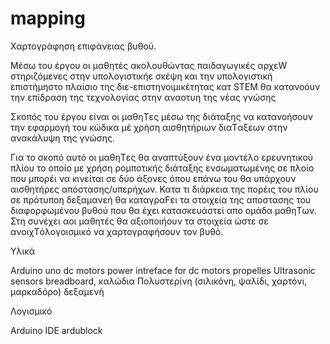 # mapping
Χαρτογράφηση επιφάνειας βυθού.

Μέσω του έργου οι μαθητές ακολουθώντας παιδαγωγικές αρχεW στηριζόμενες στην υπολογιστικήε σκέψη και την υπολογιστική επιστήμηστο πλαίσιο της διε-επιστηνοιμικέτητας κατ STEM θα κατανοόυν την επίδραση της τεχνολογίας στην αναοτυη της νέας γνώσης

Σκοπός του έργου είναι οι μαθηTες μέσω της διάταξης να κατανοήσουν την εφαρμογή του κώδικα μέ χρήση αισθητήριων διαTαξεων στην ανακάλυψη της γνώσης.

Για το σκοπό αυτό οι μαθηTες θα αναπτύξουν ένα μοντέλο ερευνητικού πλίου το οποίο με χρήση ρομποτικής διάταξης ενσωματωμένης σε πλοίο που μπορέι να κινείται σε δύο άξονες όπου επάνω του θα υπάρχουν αισθητήρες απόστασης/υπερήχων. Κατα τι διάρκεια της πορέις του πλίου σε πρότυποη δεξαμανεή θα καταγραFει τα στοιχεία της αποστασης του διαφορφωμένου βυθού που θα έχει κατασκευάστεί απο ομάδα μαθηTων. Στη συνέχει αοι μαθητές θα αξιοποιήουν τα στοιχεία ώστε σε ανοιχTόλογοισμικό να χαρτογραφήσουν τον βυθό.


Υλικά

Arduino uno
dc motors
power intreface for dc motors
propelles
Ultrasonic sensors
breadboard,
καλώδια
Πολυστερίνη
(σιλικόνη, ψαλίδι, χαρτόνι, μαρκαδόρο)
δεξαμενή

Λογισμικό

Arduino IDE
ardublock

